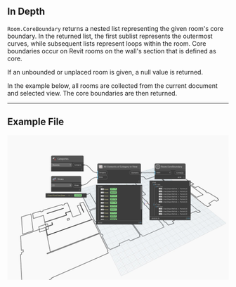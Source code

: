 ## In Depth
`Room.CoreBoundary` returns a nested list representing the given room's core boundary. In the returned list, the first sublist represents the outermost curves, while subsequent lists represent loops within the room. Core boundaries occur on Revit rooms on the wall's section that is defined as core.

If an unbounded or unplaced room is given, a null value is returned.

In the example below, all rooms are collected from the current document and selected view. The core boundaries are then returned.
___
## Example File

![Room.CoreBoundary](./Revit.Elements.Room.CoreBoundary_img.jpg)